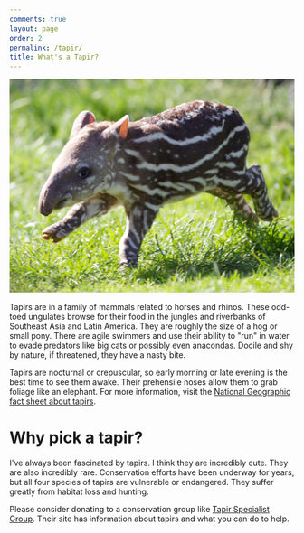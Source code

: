 ```yaml
---
comments: true
layout: page
order: 2
permalink: /tapir/
title: What's a Tapir?
---
```


![tapir baby from Wikimedia](/assets/tapirbaby.jpg "Tapir Baby from WikiMedia")

Tapirs are in a family of mammals related to horses and rhinos. These odd-toed ungulates browse for their food in the jungles and riverbanks of Southeast Asia and Latin America. They are roughly the size of a hog or small pony. There are agile swimmers and use their ability to "run" in water to evade predators like big cats or possibly even anacondas. Docile and shy by nature, if threatened, they have a nasty bite.

Tapirs are nocturnal or crepuscular, so early morning or late evening is the best time to see them awake. Their prehensile noses allow them to grab foliage like an elephant. For more information, visit the [National Geographic fact sheet about tapirs](http://animals.nationalgeographic.com/animals/mammals/tapir/).

# Why pick a tapir?

I've always been fascinated by tapirs. I think they are incredibly cute. They are also incredibly rare. Conservation efforts have been underway for years, but all four species of tapirs are vulnerable or endangered. They suffer greatly from habitat loss and hunting.

Please consider donating to a conservation group like [Tapir Specialist Group](http://www.tapirs.org/ "Tapir Specialist Group"). Their site has information about tapirs and what you can do to help.
